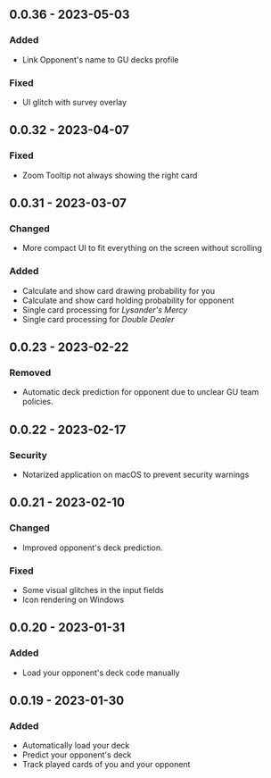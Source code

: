 ## 0.0.36 - 2023-05-03

### Added

- Link Opponent's name to GU decks profile

### Fixed

- UI glitch with survey overlay

## 0.0.32 - 2023-04-07

### Fixed

- Zoom Tooltip not always showing the right card

## 0.0.31 - 2023-03-07

### Changed

- More compact UI to fit everything on the screen without scrolling

### Added

- Calculate and show card drawing probability for you
- Calculate and show card holding probability for opponent
- Single card processing for *Lysander's Mercy*
- Single card processing for *Double Dealer*

## 0.0.23 - 2023-02-22

### Removed

- Automatic deck prediction for opponent due to unclear GU team policies.

## 0.0.22 - 2023-02-17

### Security

- Notarized application on macOS to prevent security warnings

## 0.0.21 - 2023-02-10

### Changed

- Improved opponent's deck prediction.

### Fixed

- Some visual glitches in the input fields
- Icon rendering on Windows

## 0.0.20 - 2023-01-31

### Added

- Load your opponent's deck code manually

## 0.0.19 - 2023-01-30

### Added

- Automatically load your deck
- Predict your opponent's deck
- Track played cards of you and your opponent
